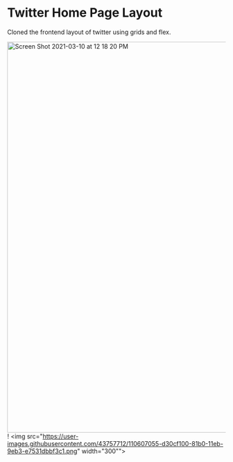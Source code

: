 # Twitter Home Page Layout 
 Cloned the frontend layout of twitter using grids and flex.
 
<img width="900" alt="Screen Shot 2021-03-10 at 12 18 20 PM" src="https://user-images.githubusercontent.com/43757712/110604622-4b25e780-81ae-11eb-9797-6b25957ec4e5.png">! <img src="https://user-images.githubusercontent.com/43757712/110607055-d30cf100-81b0-11eb-9eb3-e7531dbbf3c1.png" width="300"">




